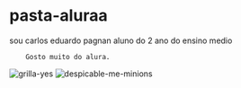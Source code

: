 # pasta-aluraa
  sou carlos eduardo pagnan aluno do 2 ano do ensino medio                                                                                                                                                     
  
        
        
        Gosto muito do alura.
![grilla-yes](https://github.com/carlinhodaxtzlocurage/pasta-aluraa/assets/136753607/cbfb7cd0-a345-4b36-8efc-901b59794f05)
![despicable-me-minions](https://github.com/carlinhodaxtzlocurage/pasta-aluraa/assets/136753607/68f708e7-c6ac-4033-ab66-12705903588e)
